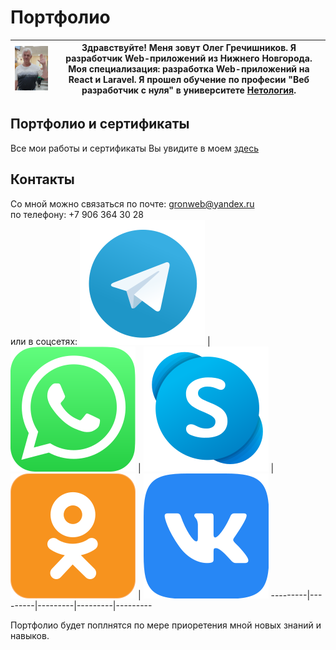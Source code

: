 # **Портфолио**

![Моё фото](image/myf.png) | Здравствуйте! Меня зовут Олег Гречишников. Я разработчик Web-приложений из Нижнего Новгорода. Моя специализация: разработка Web-приложений на React и Laravel. Я прошел обучение по професии "Веб разработчик с нуля" в университете [Нетология](https://netology.ru/).
-------------|----------------   

## Портфолио и сертификаты

Все мои работы и сертификаты Вы увидите в моем  [здесь]( https://gronickwork.github.io/PortfolioGronik/) 

## Контакты
Со мной можно связаться по почте: gronweb@yandex.ru  
по телефону: +7 906 364 30 28  
или в соцсетях: 
[![телеграмм](svg/forReadme/telegramR.svg)](https://t.me/Gronik3) | [![WyatsApp](svg/forReadme/whatsAppR.svg)](https://wa.me/9063643028) | [![skype](svg/forReadme/skypeR.svg)](https://join.skype.com/invite/B1KnlscmJbFp) | [![Однокласники](svg/forReadme/OdnoklassnikiR.svg)](https://ok.ru/oleg.grechishnikov) | [![Вконтакте](svg/forReadme/VK.comR.svg)](https://vk.com/id135137484)
---------|---------|---------|---------|---------


Портфолио будет поплнятся по мере приоретения мной новых знаний и навыков.
